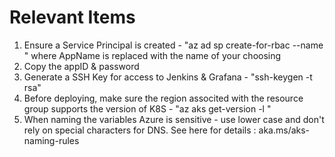 # Relevant Items

1) Ensure a Service Principal is created - "az ad sp create-for-rbac --name <AppName>" where AppName is replaced with the name of your choosing
2) Copy the appID & password
3) Generate a SSH Key for access to Jenkins & Grafana - "ssh-keygen -t rsa"
4) Before deploying, make sure the region associted with the resource group supports the version of K8S - "az aks get-version -l <TargetRegion>"
5) When naming the variables Azure is sensitive - use lower case and don't rely on special characters for DNS. See here for details : aka.ms/aks-naming-rules
